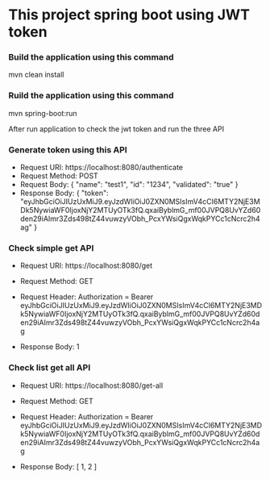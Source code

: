 # This project spring boot using JWT token

### Build the application using this command
mvn clean install
### Ruild the application using this command
mvn spring-boot:run

After run application to check the jwt token and run the three API
### Generate token using this API
- Request URI: https://localhost:8080/authenticate
- Request Method: POST
- Request Body: {
"name": "test1",
"id": "1234",
"validated": "true"
}
- Response Body:
{
"token": "eyJhbGciOiJIUzUxMiJ9.eyJzdWIiOiJ0ZXN0MSIsImV4cCI6MTY2NjE3MDk5NywiaWF0IjoxNjY2MTUyOTk3fQ.qxaiByblmG_mf00JVPQ8UvYZd60den29iAImr3Zds498tZ44vuwzyVObh_PcxYWsiQgxWqkPYCc1cNcrc2h4ag"
}

### Check simple get API
- Request URI: https://localhost:8080/get
- Request Method: GET
- Request Header: Authorization = Bearer eyJhbGciOiJIUzUxMiJ9.eyJzdWIiOiJ0ZXN0MSIsImV4cCI6MTY2NjE3MDk5NywiaWF0IjoxNjY2MTUyOTk3fQ.qxaiByblmG_mf00JVPQ8UvYZd60den29iAImr3Zds498tZ44vuwzyVObh_PcxYWsiQgxWqkPYCc1cNcrc2h4ag

- Response Body:
  1

### Check list get all API
- Request URI: https://localhost:8080/get-all
- Request Method: GET
- Request Header: Authorization = Bearer eyJhbGciOiJIUzUxMiJ9.eyJzdWIiOiJ0ZXN0MSIsImV4cCI6MTY2NjE3MDk5NywiaWF0IjoxNjY2MTUyOTk3fQ.qxaiByblmG_mf00JVPQ8UvYZd60den29iAImr3Zds498tZ44vuwzyVObh_PcxYWsiQgxWqkPYCc1cNcrc2h4ag

- Response Body:
  [
  1,
  2
  ]
